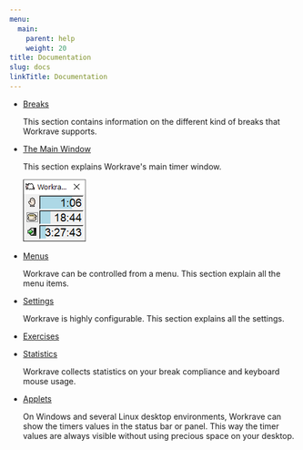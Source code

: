 ```yaml
---
menu:
  main:
    parent: help
    weight: 20
title: Documentation
slug: docs
linkTitle: Documentation
---
```

- [Breaks](breaks)

    This section contains information on the different kind of breaks that Workrave supports.

- [The Main Window](windows/main)

    This section explains Workrave's main timer window.

    ![Main Window](/images/screenshots/main.png "The main window")

- [Menus](menus)

    Workrave can be controlled from a menu. This section explain all the menu items.

- [Settings](settings)

    Workrave is highly configurable. This section explains all the settings.

- [Exercises](windows/exercises)

- [Statistics](windows/statistics)

    Workrave collects statistics on your break compliance and keyboard mouse usage.

- [Applets](applets)

    On Windows and several Linux desktop environments, Workrave can show the
    timers values in the status bar or panel. This way the timer values are
    always visible without using precious space on your desktop.
